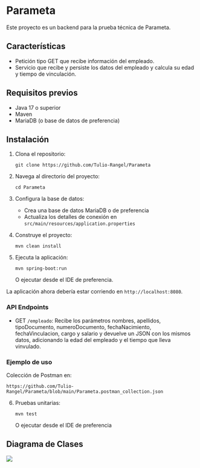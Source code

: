 # Parameta

Este proyecto es un backend para la prueba técnica de Parameta.

## Características

- Petición tipo GET que recibe información del empleado.
- Servicio que recibe y persiste los datos del empleado y calcula su edad y tiempo de vinculación.

## Requisitos previos

- Java 17 o superior
- Maven
- MariaDB (o base de datos de preferencia)

## Instalación

1. Clona el repositorio:
   ```
   git clone https://github.com/Tulio-Rangel/Parameta
   ```

2. Navega al directorio del proyecto:
   ```
   cd Parameta
   ```

3. Configura la base de datos:
    - Crea una base de datos MariaDB o de preferencia
    - Actualiza los detalles de conexión en `src/main/resources/application.properties`

4. Construye el proyecto:
   ```
   mvn clean install
   ```

5. Ejecuta la aplicación:
   ```
   mvn spring-boot:run
   ```
   O ejecutar desde el IDE de preferencia.

La aplicación ahora debería estar corriendo en `http://localhost:8080`.


### API Endpoints

- GET `/empleado`: Recibe los parámetros nombres, apellidos, tipoDocumento, numeroDocumento, fechaNacimiento, fechaVinculacion, cargo y salario y devuelve un JSON con los mismos datos, adicionando la edad del empleado y el tiempo que lleva vinvulado.

### Ejemplo de uso

Colección de Postman en:

```
https://github.com/Tulio-Rangel/Parameta/blob/main/Parameta.postman_collection.json
```

6. Pruebas unitarias:
   ```
   mvn test
   ```
   O ejecutar desde el IDE de preferencia

## Diagrama de Clases
[![](https://mermaid.ink/img/pako:eNrlVc1u2zAMfhVBpxV1XsAoAhTNbts6NEVPvrAS4wiTRIOSCxRB3r1yEmdyLaQBdpwvpsiPf59EaScVaZS1VBZCWBloGVzjRfoOGvHddRZB0wP5yGQtstgd7cO3GM1r5DejUOB0_Rd522Icwd88uVfGUAno0FqjKYnRdLQi1Tv0kSrhk8C5YoNqC79AGWcyxYvxqrdJS74SCrhNhgAW2NDNMfm-1M3q-TFv43Yd2fhWnOqaG851zk2Tugshp31kgBVE_NxV0Zz1OI9_6Dl3o_7V4sjBHI8adKmJtHE0S1TkbrL_Pyh5G_3fUDllhJn4CUNHPmDpPDkMAVq8QOYTdhRMJH7P_e_ujI_IG1C4XF7wHqcu35H14_3vBztQIAJBdxQLE5tlxpkqa6VjUhiAz8ObzVBpxLL8u39IG9DryymPQuF-WiyWM4Zq0YfxNH7hMtwN18Anm19yGHNfE7yE_RKYUX1tzIz-3CWLdAW6YP5UtwOfzn2Cy0qmoXVgdHpjDuehkXGLDhtZJ1ED_2lk4_cJB32k9btXso7cYyWZ-nYr6w3YkFZ9p9MUnx6osxb1kP7n6QkbfvsPECg5Xw?type=png)](https://mermaid.live/edit#pako:eNrlVc1u2zAMfhVBpxV1XsAoAhTNbts6NEVPvrAS4wiTRIOSCxRB3r1yEmdyLaQBdpwvpsiPf59EaScVaZS1VBZCWBloGVzjRfoOGvHddRZB0wP5yGQtstgd7cO3GM1r5DejUOB0_Rd522Icwd88uVfGUAno0FqjKYnRdLQi1Tv0kSrhk8C5YoNqC79AGWcyxYvxqrdJS74SCrhNhgAW2NDNMfm-1M3q-TFv43Yd2fhWnOqaG851zk2Tugshp31kgBVE_NxV0Zz1OI9_6Dl3o_7V4sjBHI8adKmJtHE0S1TkbrL_Pyh5G_3fUDllhJn4CUNHPmDpPDkMAVq8QOYTdhRMJH7P_e_ujI_IG1C4XF7wHqcu35H14_3vBztQIAJBdxQLE5tlxpkqa6VjUhiAz8ObzVBpxLL8u39IG9DryymPQuF-WiyWM4Zq0YfxNH7hMtwN18Anm19yGHNfE7yE_RKYUX1tzIz-3CWLdAW6YP5UtwOfzn2Cy0qmoXVgdHpjDuehkXGLDhtZJ1ED_2lk4_cJB32k9btXso7cYyWZ-nYr6w3YkFZ9p9MUnx6osxb1kP7n6QkbfvsPECg5Xw)